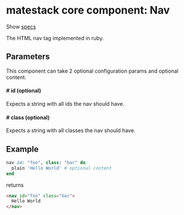 # matestack core component: Nav

Show [specs](../../spec/usage/components/nav_spec.rb)

The HTML nav tag implemented in ruby.

## Parameters

This component can take 2 optional configuration params and optional content.

#### # id (optional)
Expects a string with all ids the nav should have.

#### # class (optional)
Expects a string with all classes the nav should have.

## Example

```ruby
nav id: "foo", class: "bar" do
  plain 'Hello World' # optional content
end
```

returns

```html
<nav id="foo" class="bar">
  Hello World
</nav>
```
